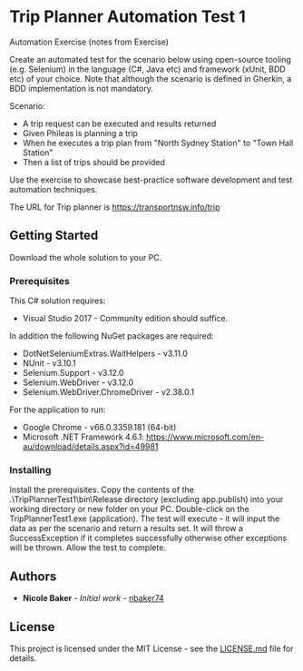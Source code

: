 # Trip Planner Automation Test 1

Automation Exercise (notes from Exercise)

Create an automated test for the scenario below using open-source tooling (e.g. Selenium) in the language (C#, Java etc) and framework (xUnit, BDD etc) of your choice. Note that although the scenario is defined in Gherkin, a BDD implementation is not mandatory. 
 
Scenario: 
- A trip request can be executed and results returned   
- Given Phileas is planning a trip   
- When he executes a trip plan from "North Sydney Station" to "Town Hall Station"   
- Then a list of trips should be provided  
 
Use the exercise to showcase best-practice software development and test automation techniques.  

The URL for Trip planner is ​https://transportnsw.info/trip

## Getting Started

Download the whole solution to your PC.

### Prerequisites

This C# solution requires:
- Visual Studio 2017 - Community edition should suffice.

In addition the following NuGet packages are required:
- DotNetSeleniumExtras.WaitHelpers -  v3.11.0
- NUnit - v3.10.1
- Selenium.Support - v3.12.0
- Selenium.WebDriver - v3.12.0
- Selenium.WebDriver.ChromeDriver - v2.38.0.1

For the application to run:
- Google Chrome - v66.0.3359.181 (64-bit)
- Microsoft .NET Framework 4.6.1: https://www.microsoft.com/en-au/download/details.aspx?id=49981

### Installing

Install the prerequisites.
Copy the contents of the .\TripPlannerTest1\bin\Release directory (excluding app.publish) into your working directory or new folder on your PC. 
Double-click on the TripPlannerTest1.exe (application).  The test will execute - it will input the data as per the scenario and return a results set.  It will throw a SuccessException if it completes successfully otherwise other exceptions will be thrown.
Allow the test to complete.

## Authors

* **Nicole Baker** - *Initial work* - [nbaker74](https://github.com/nbaker74)

## License

This project is licensed under the MIT License - see the [LICENSE.md](LICENSE.md) file for details.

